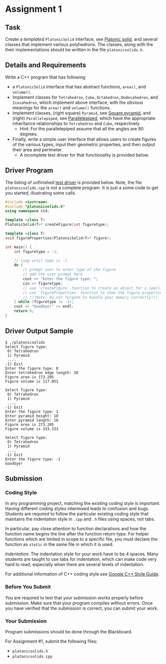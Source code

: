 # Assignment 1

## Task
Create a *templated* `PlatonicSolid` interface, see [Platonic solid](https://en.wikipedia.org/wiki/Platonic_solid), and several classes that implement various polyhedrons.
The classes, along with the their implementations should be written in the file `platonicsolids.h`.

## Details and Requirements

Write a C++ program that has following

- a `PlatonicSolid` interface that has abstract functions, `area()`, and `volume()`.
- Implement classes for `Tetrahedron`, `Cube`, `Octahedron`, `Dodecahedron`, and `Icosahedron`, which implement above interface, with the obvious meanings for the `area()` and `volume()` functions.
- Implement classes, (right square) `Pyramid`, see [Square pyramid](https://en.wikipedia.org/wiki/Square_pyramid), and (right) `Parallelepiped`, see [Parallelepiped](https://en.wikipedia.org/wiki/Parallelepiped), which have the appropriate inheritance relationships to `Tetrahedron` and `Cube`, respectively.
    - Hint: For the parallelepiped assume that all the angles are 90 degrees.
- Finally, write a simple user interface that allows users to create figures of
the various types, input their geometric properties, and then output their
area and perimeter.
    - A incomplete test driver for that functionality is provided below.


## Driver Program

The listing of unfinished [test driver](https://github.com/wildart/CSCI373/blob/main/assign/hw1/platonicsolids.cpp) is provided below.
Note, the file `platonicsolids.cpp` is not a complete program. It is just a some code to get you started, illustrating some calls.


```c++
#include <iostream>
#include "platonicsolids.h"
using namespace std;

template <class T>
PlatonicSolid<T>* createFigure(int figuretype);

template <class T>
void figureProperties(PlatonicSolid<T>* figure);

int main() {
    int figuretype = -1;

    // loop until type is -1
    do {
        // prompt user to enter type of the figure
        // add the user prompt here
        cout << "Enter the figure type: ";
        cin >> figuretype;
        // use `createFigure` function to create an object for a specified figure
        // use `figureProperties` function to show the figure properties
        // !!!Note: Do not forgate to handle your memory correctly!!!
    } while (figuretype != -1);
    cout << "Goodbye!" << endl;
    return 0;
}
```

## Driver Output Sample


```
$ ./platonicsolids
Select figure type:
 0) Tetrahedron
 1) Pyramid
 ....
-1) Exit
Enter the figure type: 0
Enter tetrahedron edge length: 10
Figure area is 173.205
Figure volume is 117.851

Select figure type:
 0) Tetrahedron
 1) Pyramid
 ....
-1) Exit
Enter the figure type: 1
Enter pyramid height: 10
Enter pyramid length: 10
Figure area is 273.205
Figure volume is 333.333

Select figure type:
 0) Tetrahedron
 1) Pyramid
 ....
-1) Exit
Enter the figure type: -1
Goodbye!
```


## Submission

### Coding Style

In any programming project, matching the existing coding style is important. Having different coding styles intermixed leads to confusion and bugs. Students are required to follow the particular existing coding style that maintains the indentation style in `.cpp` and `.h` files using spaces, not tabs.

In particular, pay close attention to function declarations and how the function name begins the line after the function return type. For helper functions which are limited in scope to a specific file, you must declare the function as `static` in the same file in which it is used.

*Indentation*: The indentation style for your work have to be 4 spaces. Many students are taught to use tabs for indentation, which can make code very hard to read, especially when there are several levels of indentation.

For additional information of C++ coding style see [Google C++ Style Guide](https://google.github.io/styleguide/cppguide.html).

### Before You Submit

You are required to test that your submission works properly before submission. Make sure that your program compiles without errors. Once you have verified that the submission is correct, you can submit your work.


### Your Submission

Program submissions should be done through the Blackboard.

For Assignment #1, submit the following files:

- `platonicsolids.h`
- `platonicsolids.cpp`
